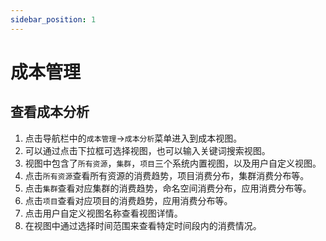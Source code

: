 ```yaml
---
sidebar_position: 1
---
```



# 成本管理

## 查看成本分析

1. 点击导航栏中的`成本管理`->`成本分析`菜单进入到成本视图。
2. 可以通过点击下拉框可选择视图，也可以输入关键词搜索视图。
3. 视图中包含了`所有资源`，`集群`，`项目`三个系统内置视图，以及用户自定义视图。
4. 点击`所有资源`查看所有资源的消费趋势，项目消费分布，集群消费分布等。
5. 点击`集群`查看对应集群的消费趋势，命名空间消费分布，应用消费分布等。
6. 点击`项目`查看对应项目的消费趋势，应用消费分布等。
7. 点击用户自定义视图名称查看视图详情。
8. 在视图中通过选择时间范围来查看特定时间段内的消费情况。
